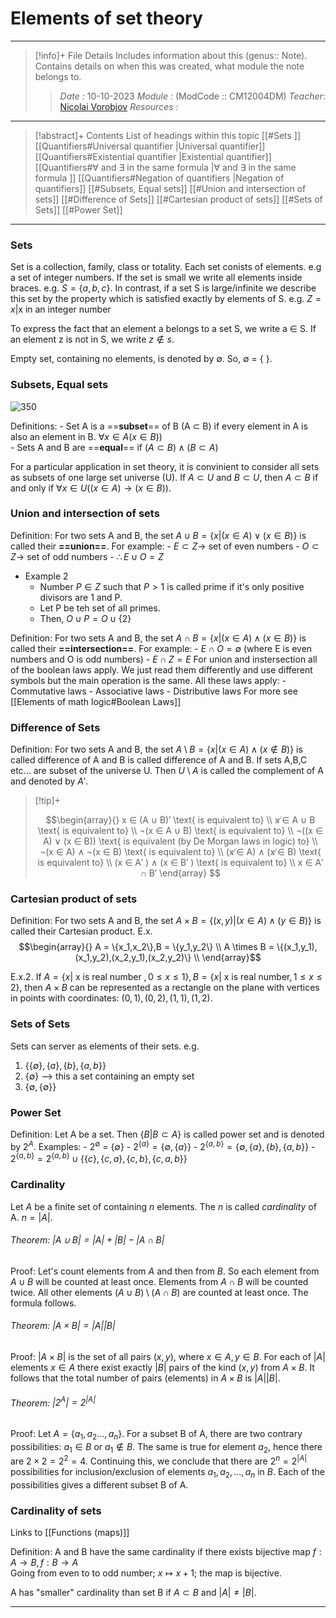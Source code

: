 # Elements of set theory
---
> [!info]+ File Details
> Includes information about this (genus:: Note). Contains details on when this was created, what module the note belongs to.
> > *Date :*  10-10-2023 
> > *Module :* (ModCode :: CM12004DM) 
> > *Teacher*:  [Nicolai Vorobjov](https://moodle.bath.ac.uk/user/profile.php?id=2806)
> > *Resources :*

---
> [!abstract]+ Contents
> List of headings within this topic
> [[#Sets ]]
> [[Quantifiers#Universal quantifier |Universal quantifier]]
> [[Quantifiers#Existential quantifier |Existential quantifier]]
> [[Quantifiers#∀ and ∃ in the same formula |∀ and ∃ in the same formula ]]
> [[Quantifiers#Negation of quantifiers |Negation of quantifiers]]
> [[#Subsets, Equal sets]]
> [[#Union and intersection of sets]]
> [[#Difference of Sets]]
> [[#Cartesian product of sets]]
> [[#Sets of Sets]]
> [[#Power Set]]
--- 
### Sets
Set is a collection, family, class or totality. Each set conists of elements. e.g a set of integer numbers. 
If the set is small we write all elements inside braces. e.g. $S = \{a, b, c\}$. 
In contrast, if a set S is large/infinite we describe this set by the property which is satisfied exactly by elements of S. e.g. $Z = x | \text{x in an integer number}$ 

To express the fact that an element a belongs to a set S, we write a ∈ S. If an element z is not in S, we write $z\notin s$.

Empty set, containing no elements, is denoted by ∅. So, ∅ = { }.

### Subsets, Equal sets
![350](https://www.onlinemathlearning.com/image-files/set-operations-venn-diagrams.png)

Definitions: 
	- Set A is a ==**subset**== of B (A $\subset$ B) if every element in A is also an element in B. $\forall x \in A (x \in B))$  
	- Sets A and B are ==**equal**== if $(A \subset B) \wedge (B \subset A)$ 

For a particular application in set theory, it is convinient to consider all sets as subsets of one large set universe (U). If $A \subset U$ and $B\subset U$, then $A \subset B$ if and only if $\forall x \in U ((x \in A) \rightarrow (x \in B))$. 

### Union and intersection of sets

Definition: For two sets A and B, the set $A ∪ B = \{x|(x ∈ A)∨(x ∈ B)\}$ is called their **==union==**. 
For example:
	- $E \subset Z \rightarrow$ set of even numbers
	- $O \subset Z \rightarrow$ set of odd numbers
	- $\therefore E \cup O = Z$ 
- Example 2
	- Number $P \in Z$ such that $P > 1$ is called prime if it's only positive divisors are 1 and P. 
	- Let P be teh set of all primes. 
	- Then, $O \cup P = O \cup \{2\}$ 

Definition: For two sets A and B, the set $A ∩ B = \{x|(x ∈ A)∧(x ∈ B)\}$ is called their **==intersection==**.
For example:
	- $E \cap O = \emptyset$ (where E is even numbers and O is odd numbers)
	- $E \cap Z = E$ 
For union and instersection all of the boolean laws apply. We just read them differently and use different symbols but the main operation is the same. All these laws apply: 
	- Commutative laws
	- Associative laws
	- Distributive laws
For more see [[Elements of math logic#Boolean Laws]]

### Difference of Sets
Definition: For two sets A and B, the set $A \setminus B = \{x | (x \in A) \wedge (x \notin B)\}$ is called difference of A and B is called difference of A and B. 
If sets A,B,C etc... are subset of the universe U. Then $U \setminus A$ is called the complement of A and denoted by $A'$. 


>[!tip]+ 
> 
> $$\begin{array}{}
x ∈ (A ∪ B)′ \text{ is equivalent to} \\
x ̸∈ A ∪ B \text{ is equivalent to} \\
¬(x ∈ A ∪ B) \text{ is equivalent to} \\
¬((x ∈ A) ∨ (x ∈ B)) \text{ is equivalent (by De Morgan laws in logic) to} \\
¬(x ∈ A) ∧ ¬(x ∈ B) \text{ is equivalent to} \\
(x ̸∈ A) ∧ (x ̸∈ B) \text{ is equivalent to} \\
(x ∈ A′ ) ∧ (x ∈ B′ ) \text{ is equivalent to} \\
x ∈ A′ ∩ B′
\end{array}
$$

### Cartesian product of sets
Definition: For two sets A and B, the set $A \times B = \{(x,y) | (x \in A) \wedge (y \in B)\}$ is called their Cartesian  product. 
E.x. $$\begin{array}{} 
A = \{x_1,x_2\},B = \{y_1,y_2\} \\
A \times B = \{(x_1,y_1),(x_1,y_2),(x_2,y_1),(x_2,y_2)\} \\
\end{array}$$

E.x.2.  If $A = \{x| \text{ x is real number }, 0 ≤ x ≤ 1 \}, B = \{x| \text{ x is real number}, 1 ≤ x ≤ 2 \}$, then $A × B$ can be represented as a rectangle on the plane with vertices in points with coordinates: $(0, 1), (0, 2), (1, 1), (1, 2)$. 

### Sets of Sets
Sets can server as elements of their sets. e.g. 
1. $\{\{\emptyset\} , \{a\}, \{b\},\{a,b\} \}$ 
2. $\{\emptyset\}$   --> this a set containing an empty set
3. $\{\emptyset, \{\emptyset\}\}$ 

### Power Set
Definition: Let A be a set. Then $\{ B | B \subset A \}$ is called power set and is denoted by $2^A$. 
Examples: 
	- $2^\emptyset$ = $\{ \emptyset \}$ 
	- $2^{\{a\}} = \{ \emptyset, \{a\}\}$
	- $2^{\{a,b\}} = \{ \emptyset, \{a\},\{b\},\{a,b\}\}$
	- $2^{\{a,b\}} =  2^{\{a,b\}} \cup \{\{c\},\{c,a\},\{c,b\},\{c,a,b\}\}$

### Cardinality 
Let $A$ be a finite set of containing $n$ elements. The $n$ is called $cardinality$ of A. $n = |A|$. 
###### Theorem: $|A \cup B| = |A| + |B| - |A\cap B|$ 
Proof: Let's count elements from $A$ and then from $B$. So each element from $A\cup B$ will be counted at least once. Elements from $A \cap B$ will be counted twice. All other elements $(A \cup B) \setminus (A \cap B)$ are counted at least once. The formula follows. 

###### Theorem: $|A \times B| = |A||B|$ 
Proof: $|A \times B|$ is the set of all pairs $(x, y)$, where $x \in A, y \in B$.  For each of $|A|$ elements $x ∈ A$ there exist exactly $|B|$ pairs of the kind $(x, y)$ from $A \times B$. It follows that the total number of pairs (elements) in $A \times B$ is $|A||B$|.

###### Theorem: $|2^A| = 2^{|A|}$  
Proof: Let $A = \{a_1,a_2 . . . , a_n\}$. For a subset B of A, there are two contrary possibilities: $a_1 \in B$ or $a_1 \notin B$. The same is true for element $a_2$, hence there are $2 × 2 = 2^2 = 4$. Continuing this, we conclude that there are $2^n = 2^{|A|}$ possibilities for inclusion/exclusion of elements $a_1, a_2, . . . , a_n$ in $B$. Each of the possibilities gives a different subset B of A.

### Cardinality of sets
Links to [[Functions (maps)]]

Definition: A and B have the same cardinality if there exists bijective map $f: A \to B, f: B \to A$   
Going from even to to odd number; $x \mapsto x+1$; the map is bijective. 

A has "smaller" cardinality than set B if $A \subset B$ and $|A| \ne |B|$.

---
